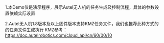 1.本Demo仅是演示程序，展示Autel无人机的任务生成及控制流程，具体的参数设置依赖实际设置

2.Autel无人机1.8版本及以上固件版本支持KMZ任务文件，我们也推荐此种方式的的任务文件生成执行
 KMZ参考：https://doc.autelrobotics.com/cloud_api/cn/60/00/10
